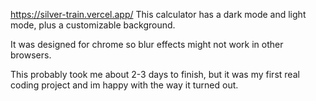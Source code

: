 https://silver-train.vercel.app/
This calculator has a dark mode and light mode, plus a customizable background.

It was designed for chrome so blur effects might not work in other browsers.

This probably took me about 2-3 days to finish, but it was my first real coding project and im happy with the way it turned out.
